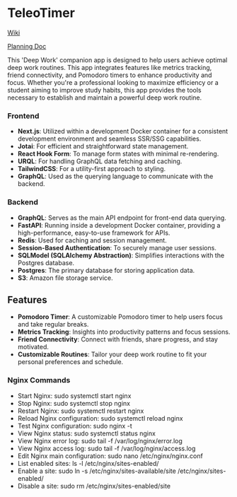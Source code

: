# TeleoTimer

[Wiki](https://github.com/earcherc/deep-work/wiki)

[Planning Doc](https://docs.google.com/document/d/1zfZVOmlV_5TOfJoYeOAtwDp23rfpGEp4Doelewh11Kg/edit?usp=sharing)

This 'Deep Work' companion app is designed to help users achieve optimal deep work routines. This app integrates features like metrics tracking, friend connectivity, and Pomodoro timers to enhance productivity and focus. Whether you're a professional looking to maximize efficiency or a student aiming to improve study habits, this app provides the tools necessary to establish and maintain a powerful deep work routine.

### Frontend

- **Next.js**: Utilized within a development Docker container for a consistent development environment and seamless SSR/SSG capabilities.
- **Jotai**: For efficient and straightforward state management.
- **React Hook Form**: To manage form states with minimal re-rendering.
- **URQL**: For handling GraphQL data fetching and caching.
- **TailwindCSS**: For a utility-first approach to styling.
- **GraphQL**: Used as the querying language to communicate with the backend.

### Backend

- **GraphQL**: Serves as the main API endpoint for front-end data querying.
- **FastAPI**: Running inside a development Docker container, providing a high-performance, easy-to-use framework for APIs.
- **Redis**: Used for caching and session management.
- **Session-Based Authentication**: To securely manage user sessions.
- **SQLModel (SQLAlchemy Abstraction)**: Simplifies interactions with the Postgres database.
- **Postgres**: The primary database for storing application data.
- **S3**: Amazon file storage service.

## Features

- **Pomodoro Timer**: A customizable Pomodoro timer to help users focus and take regular breaks.
- **Metrics Tracking**: Insights into productivity patterns and focus sessions.
- **Friend Connectivity**: Connect with friends, share progress, and stay motivated.
- **Customizable Routines**: Tailor your deep work routine to fit your personal preferences and schedule.


### Nginx Commands

- Start Nginx: sudo systemctl start nginx
- Stop Nginx: sudo systemctl stop nginx
- Restart Nginx: sudo systemctl restart nginx
- Reload Nginx configuration: sudo systemctl reload nginx
- Test Nginx configuration: sudo nginx -t
- View Nginx status: sudo systemctl status nginx
- View Nginx error log: sudo tail -f /var/log/nginx/error.log
- View Nginx access log: sudo tail -f /var/log/nginx/access.log
- Edit Nginx main configuration: sudo nano /etc/nginx/nginx.conf
- List enabled sites: ls -l /etc/nginx/sites-enabled/
- Enable a site: sudo ln -s /etc/nginx/sites-available/site /etc/nginx/sites-enabled/
- Disable a site: sudo rm /etc/nginx/sites-enabled/site